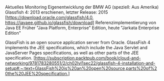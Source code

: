 Aktuelles Monitoring
Eigenentwicklung der BMW AG (speziell: Aus Amerika)
Glassfish 4: 2013 erschienen, letzter Release: 2015 [https://download.oracle.com/glassfish/4.0, https://javaee.github.io/glassfish/download]
Referenzimplementierung von Java EE
Früher "Java Platform, Enterprise" Edition, heute "Jarkata Enterprise Edition"

GlassFish is an open source application server from Oracle. GlassFish 4 implements the JEE specifications, which include the Java Servlet and JavaServer Pages specifications, as well as other parts of the JEE specification. [https://subscription.packtpub.com/book/cloud-and-networking/9781783280551/2/ch02lvl1sec22/glassfish-4-installation-and-setup#:~:text=GlassFish%20is%20an%20open%20source,parts%20of%20the%20JEE%20specification.]